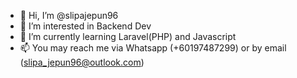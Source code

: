 - 👋 Hi, I’m @slipajepun96
- 👀 I’m interested in Backend Dev
- 🌱 I’m currently learning Laravel(PHP) and Javascript
- 📫 You may reach me via Whatsapp (+60197487299) or by email (slipa_jepun96@outlook.com)

<!---
slipajepun96/slipajepun96 is a ✨ special ✨ repository because its `README.md` (this file) appears on your GitHub profile.
You can click the Preview link to take a look at your changes.
--->
